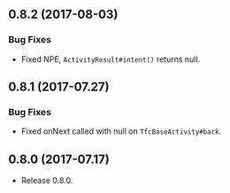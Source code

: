 ## 0.8.2 (2017-08-03)
### Bug Fixes
- Fixed NPE, `ActivityResult#intent()` returns null.

## 0.8.1 (2017-07.27)
### Bug Fixes
- Fixed onNext called with null on `TfcBaseActivity#back`.

## 0.8.0 (2017-07.17)
- Release 0.8.0.